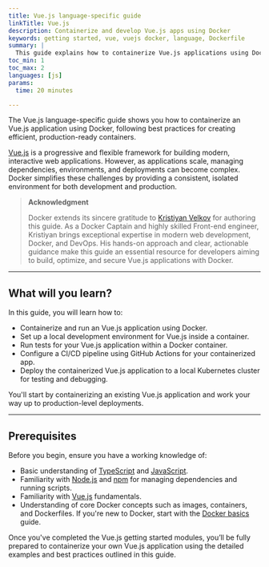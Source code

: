 ```yaml
---
title: Vue.js language-specific guide
linkTitle: Vue.js
description: Containerize and develop Vue.js apps using Docker
keywords: getting started, vue, vuejs docker, language, Dockerfile
summary: |
  This guide explains how to containerize Vue.js applications using Docker.
toc_min: 1
toc_max: 2
languages: [js]
params:
  time: 20 minutes

---
```


The Vue.js language-specific guide shows you how to containerize an Vue.js application using Docker, following best practices for creating efficient, production-ready containers.

[Vue.js](https://vuejs.org/) is a progressive and flexible framework for building modern, interactive web applications. However, as applications scale, managing dependencies, environments, and deployments can become complex. Docker simplifies these challenges by providing a consistent, isolated environment for both development and production.

> 
> **Acknowledgment**
>
> Docker extends its sincere gratitude to [Kristiyan Velkov](https://www.linkedin.com/in/kristiyan-velkov-763130b3/) for authoring this guide. As a Docker Captain and highly skilled Front-end engineer, Kristiyan brings exceptional expertise in modern web development, Docker, and DevOps. His hands-on approach and clear, actionable guidance make this guide an essential resource for developers aiming to build, optimize, and secure Vue.js applications with Docker.
---

## What will you learn?

In this guide, you will learn how to:

- Containerize and run an Vue.js application using Docker.
- Set up a local development environment for Vue.js inside a container.
- Run tests for your Vue.js application within a Docker container.
- Configure a CI/CD pipeline using GitHub Actions for your containerized app.
- Deploy the containerized Vue.js application to a local Kubernetes cluster for testing and debugging.

You'll start by containerizing an existing Vue.js application and work your way up to production-level deployments.

---

## Prerequisites

Before you begin, ensure you have a working knowledge of:

- Basic understanding of [TypeScript](https://www.typescriptlang.org/) and [JavaScript](https://developer.mozilla.org/en-US/docs/Web/JavaScript).
- Familiarity with [Node.js](https://nodejs.org/en) and [npm](https://docs.npmjs.com/about-npm) for managing dependencies and running scripts.
- Familiarity with [Vue.js](https://vuejs.org/) fundamentals.
- Understanding of core Docker concepts such as images, containers, and Dockerfiles. If you're new to Docker, start with the [Docker basics](/get-started/docker-concepts/the-basics/what-is-a-container.md) guide.

Once you've completed the Vue.js getting started modules, you’ll be fully prepared to containerize your own Vue.js application using the detailed examples and best practices outlined in this guide.
